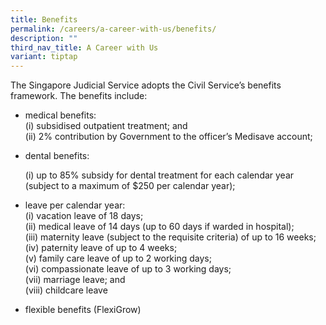 ```yaml
---
title: Benefits
permalink: /careers/a-career-with-us/benefits/
description: ""
third_nav_title: A Career with Us
variant: tiptap
---
```

<p>The Singapore Judicial Service adopts the Civil Service’s benefits framework.
The benefits include:</p>
<ul>
<li>
<p>medical benefits:
<br>(i) subsidised outpatient treatment; and
<br>(ii) 2% contribution by Government to the officer’s Medisave account;</p>
</li>
<li>
<p>dental benefits:</p>
<p>(i) up to 85% subsidy for dental treatment for each calendar year (subject
to a maximum of $250 per calendar year);</p>
</li>
<li>
<p>leave per calendar year:
<br>(i) vacation leave of 18 days;
<br>(ii) medical leave of 14 days (up to 60 days if warded in hospital);
<br>(iii) maternity leave (subject to the requisite criteria) of up to 16
weeks;
<br>(iv) paternity leave of up to 4 weeks;
<br>(v) family care leave of up to 2 working days;
<br>(vi) compassionate leave of up to 3 working days;
<br>(vii) marriage leave; and&nbsp;
<br>(viii) childcare leave&nbsp;</p>
</li>
<li>
<p>flexible benefits (FlexiGrow)</p>
</li>
</ul>
<p></p>
